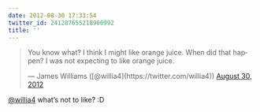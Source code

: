 ```yaml
---
date: 2012-08-30 17:33:54
twitter_id: 241287655218900992
title: ''
---
```


<blockquote class="twitter-tweet"><p lang="en" dir="ltr">You know what? I think I might like orange juice. When did that happen? I was not expecting to like orange juice.</p>&mdash; James Williams ([@willia4](https://twitter.com/willia4)) <a href="https://twitter.com/willia4/status/241285768235085824?ref_src=twsrc%5Etfw">August 30, 2012</a></blockquote>
<script async src="https://platform.twitter.com/widgets.js" charset="utf-8"></script>

[@willia4](https://twitter.com/willia4) what’s not to like? :D
